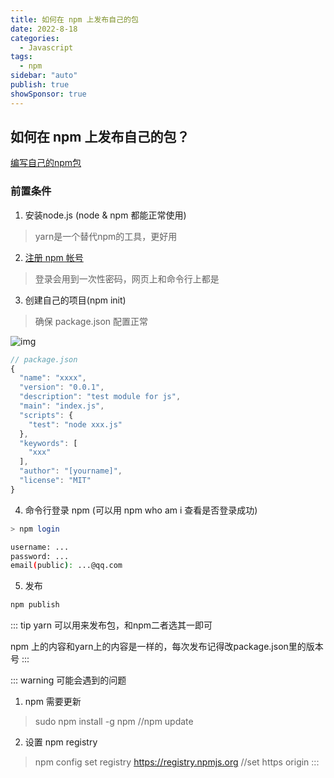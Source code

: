 ```yaml
---
title: 如何在 npm 上发布自己的包
date: 2022-8-18
categories:
  - Javascript
tags:
  - npm
sidebar: "auto"
publish: true
showSponsor: true
---
```


## 如何在 npm 上发布自己的包？

[编写自己的npm包](https://blog.csdn.net/vuhtyd76/article/details/123054113)

### 前置条件
1. 安装node.js (node & npm 都能正常使用)

> yarn是一个替代npm的工具，更好用

2. [注册 npm 帐号](https://www.npmjs.com/)

> 登录会用到一次性密码，网页上和命令行上都是

3. 创建自己的项目(npm init)

> 确保 package.json 配置正常

![img](https://shgbit-liuliyi.oss-cn-shanghai.aliyuncs.com/vuepress-pic/npm/sapphire611.png)

``` js
// package.json
{
  "name": "xxxx",
  "version": "0.0.1",
  "description": "test module for js",
  "main": "index.js",
  "scripts": {
    "test": "node xxx.js"
  },
  "keywords": [
    "xxx"
  ],
  "author": "[yourname]",
  "license": "MIT"
}
```
4. 命令行登录 npm (可以用 npm who am i 查看是否登录成功)

``` bash
> npm login

username: ...
password: ...
email(public): ...@qq.com
```

5. 发布

``` bash
npm publish
```

::: tip
yarn 可以用来发布包，和npm二者选其一即可

npm 上的内容和yarn上的内容是一样的，每次发布记得改package.json里的版本号 
::: 

::: warning 可能会遇到的问题
1. npm 需要更新
> sudo npm install -g npm //npm update

2. 设置 npm registry
> npm config set registry https://registry.npmjs.org //set https origin
:::